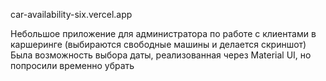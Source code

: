 car-availability-six.vercel.app

Небольшое приложение для администратора по работе с клиентами в каршеринге (выбираются свободные машины и делается скриншот)
Была возможность выбора даты, реализованная через Material UI, но попросили временно убрать
